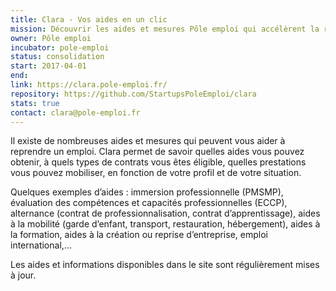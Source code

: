 ```yaml
---
title: Clara - Vos aides en un clic
mission: Découvrir les aides et mesures Pôle emploi qui accélèrent la reprise d'activité
owner: Pôle emploi
incubator: pole-emploi
status: consolidation
start: 2017-04-01
end:
link: https://clara.pole-emploi.fr/
repository: https://github.com/StartupsPoleEmploi/clara
stats: true
contact: clara@pole-emploi.fr
---
```


Il existe de nombreuses aides et mesures qui peuvent vous aider à reprendre un emploi. Clara permet de savoir quelles aides vous pouvez obtenir, à quels types de contrats vous êtes éligible, quelles prestations vous pouvez mobiliser, en fonction de votre profil et de votre situation.

Quelques exemples d’aides : immersion professionnelle (PMSMP), évaluation des compétences et capacités professionnelles (ECCP), alternance (contrat de professionnalisation, contrat d’apprentissage), aides à la mobilité (garde d’enfant, transport, restauration, hébergement), aides à la formation, aides à la création ou reprise d’entreprise, emploi international,…

Les aides et informations disponibles dans le site sont régulièrement mises à jour. 
